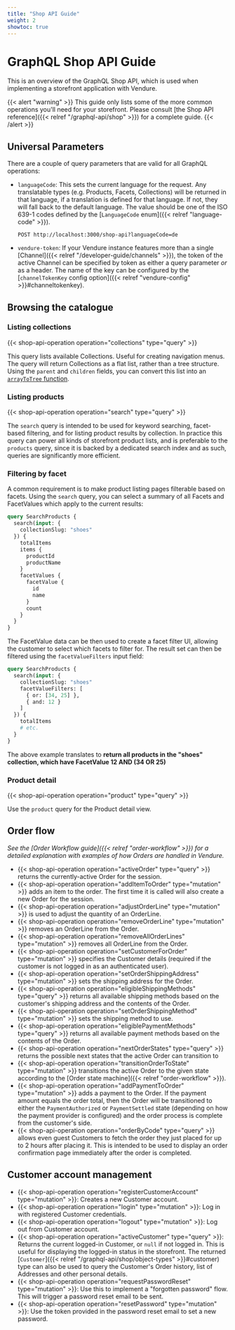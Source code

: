 ```yaml
---
title: "Shop API Guide"
weight: 2
showtoc: true
---
```


# GraphQL Shop API Guide

This is an overview of the GraphQL Shop API, which is used when implementing a storefront application with Vendure. 

{{< alert "warning" >}}
This guide only lists some of the more common operations you'll need for your storefront. Please consult [the Shop API reference]({{< relref "/graphql-api/shop" >}}) for a complete guide.
{{< /alert >}}

## Universal Parameters

There are a couple of query parameters that are valid for all GraphQL operations:

* `languageCode`: This sets the current language for the request. Any translatable types (e.g. Products, Facets, Collections) will be returned in that language, if a translation is defined for that language. If not, they will fall back to the default language. The value should be one of the ISO 639-1 codes defined by the [`LanguageCode` enum]({{< relref "language-code" >}}).

  ```text
  POST http://localhost:3000/shop-api?languageCode=de
  ```
* `vendure-token`: If your Vendure instance features more than a single [Channel]({{< relref "/developer-guide/channels" >}}), the token of the active Channel can be specified by token as either a query parameter _or_ as a header. The name of the key can be configured by the [`channelTokenKey` config option]({{< relref "vendure-config" >}}#channeltokenkey).

## Browsing the catalogue

### Listing collections

{{< shop-api-operation operation="collections" type="query" >}}

This query lists available Collections. Useful for creating navigation menus. The query will return Collections as a flat list, rather than a tree structure. Using the `parent` and `children` fields, you can convert this list into an [`arrayToTree` function](https://github.com/vendure-ecommerce/storefront/blob/8848e9e0540c12e0eb964a90ca8accabccb4fbfa/src/app/core/components/collections-menu/array-to-tree.ts).

### Listing products

{{< shop-api-operation operation="search" type="query" >}}

The `search` query is intended to be used for keyword searching, facet-based filtering, and for listing product results by collection. In practice this query can power all kinds of storefront product lists, and is preferable to the `products` query, since it is backed by a dedicated search index and as such, queries are significantly more efficient.

### Filtering by facet

A common requirement is to make product listing pages filterable based on facets. Using the `search` query, you can select a summary of all Facets and FacetValues which apply to the current results:

```GraphQL
query SearchProducts {
  search(input: {
    collectionSlug: "shoes"
  }) {
    totalItems
    items {
      productId
      productName
    }
    facetValues {
      facetValue {
        id
        name
      }
      count
    }
  }
}
```
The FacetValue data can be then used to create a facet filter UI, allowing the customer to select which facets to filter for. The result set can then be filtered using the `facetValueFilters` input field:

```GraphQL
query SearchProducts {
  search(input: {
    collectionSlug: "shoes"
    facetValueFilters: [
      { or: [34, 25] },
      { and: 12 }
    ]
  }) {
    totalItems
    # etc.
  }
}
```

The above example translates to **return all products in the "shoes" collection, which have FacetValue 12 AND (34 OR 25)**

### Product detail

{{< shop-api-operation operation="product" type="query" >}}

Use the `product` query for the Product detail view.

## Order flow

*See the [Order Workflow guide]({{< relref "order-workflow" >}}) for a detailed explanation with examples of how Orders are handled in Vendure.*

* {{< shop-api-operation operation="activeOrder" type="query" >}} returns the currently-active Order for the session.
* {{< shop-api-operation operation="addItemToOrder" type="mutation" >}} adds an item to the order. The first time it is called will also create a new Order for the session.
* {{< shop-api-operation operation="adjustOrderLine" type="mutation" >}} is used to adjust the quantity of an OrderLine.
* {{< shop-api-operation operation="removeOrderLine" type="mutation" >}} removes an OrderLine from the Order.
* {{< shop-api-operation operation="removeAllOrderLines" type="mutation" >}} removes all OrderLine from the Order.
* {{< shop-api-operation operation="setCustomerForOrder" type="mutation" >}} specifies the Customer details (required if the customer is not logged in as an authenticated user).
* {{< shop-api-operation operation="setOrderShippingAddress" type="mutation" >}} sets the shipping address for the Order.
* {{< shop-api-operation operation="eligibleShippingMethods" type="query" >}} returns all available shipping methods based on the customer's shipping address and the contents of the Order.
* {{< shop-api-operation operation="setOrderShippingMethod" type="mutation" >}} sets the shipping method to use.
* {{< shop-api-operation operation="eligiblePaymentMethods" type="query" >}} returns all available payment methods based on the contents of the Order.
* {{< shop-api-operation operation="nextOrderStates" type="query" >}} returns the possible next states that the active Order can transition to
* {{< shop-api-operation operation="transitionOrderToState" type="mutation" >}} transitions the active Order to the given state according to the [Order state machine]({{< relref "order-workflow" >}}).
* {{< shop-api-operation operation="addPaymentToOrder" type="mutation" >}} adds a payment to the Order. If the payment amount equals the order total, then the Order will be transitioned to either the `PaymentAuthorized` or `PaymentSettled` state (depending on how the payment provider is configured) and the order process is complete from the customer's side.
* {{< shop-api-operation operation="orderByCode" type="query" >}} allows even guest Customers to fetch the order they just placed for up to 2 hours after placing it. This is intended to be used to display an order confirmation page immediately after the order is completed.


## Customer account management

* {{< shop-api-operation operation="registerCustomerAccount" type="mutation" >}}: Creates a new Customer account.
* {{< shop-api-operation operation="login" type="mutation" >}}: Log in with registered Customer credentials.
* {{< shop-api-operation operation="logout" type="mutation" >}}: Log out from Customer account.
* {{< shop-api-operation operation="activeCustomer" type="query" >}}: Returns the current logged-in Customer, or `null` if not logged in. This is useful for displaying the logged-in status in the storefront. The returned [`Customer`]({{< relref "/graphql-api/shop/object-types" >}}#customer) type can also be used to query the Customer's Order history, list of Addresses and other personal details.
* {{< shop-api-operation operation="requestPasswordReset" type="mutation" >}}: Use this to implement a "forgotten password" flow. This will trigger a password reset email to be sent.
* {{< shop-api-operation operation="resetPassword" type="mutation" >}}: Use the token provided in the password reset email to set a new password.

